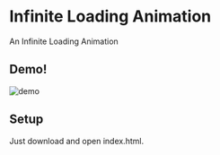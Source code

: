 # Infinite Loading Animation 

An Infinite Loading Animation 

## Demo!
![demo](https://user-images.githubusercontent.com/64035221/194588610-dd02ecdf-85a8-4bee-a743-e16c6383047a.gif)

## Setup
Just download and open index.html.
